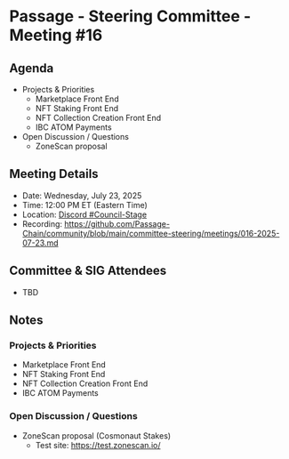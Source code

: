 # Passage - Steering Committee - Meeting #16

## Agenda
- Projects & Priorities
  - Marketplace Front End
  - NFT Staking Front End
  - NFT Collection Creation Front End
  - IBC ATOM Payments
- Open Discussion / Questions
  - ZoneScan proposal

## Meeting Details
- Date: Wednesday, July 23, 2025
- Time: 12:00 PM ET (Eastern Time)
- Location: [Discord #Council-Stage](https://discord.gg/passage)
- Recording: https://github.com/Passage-Chain/community/blob/main/committee-steering/meetings/016-2025-07-23.md

## Committee & SIG Attendees
- TBD

##  Notes
### Projects & Priorities
- Marketplace Front End 
- NFT Staking Front End
- NFT Collection Creation Front End
- IBC ATOM Payments

### Open Discussion / Questions
- ZoneScan proposal (Cosmonaut Stakes)
  - Test site: https://test.zonescan.io/
